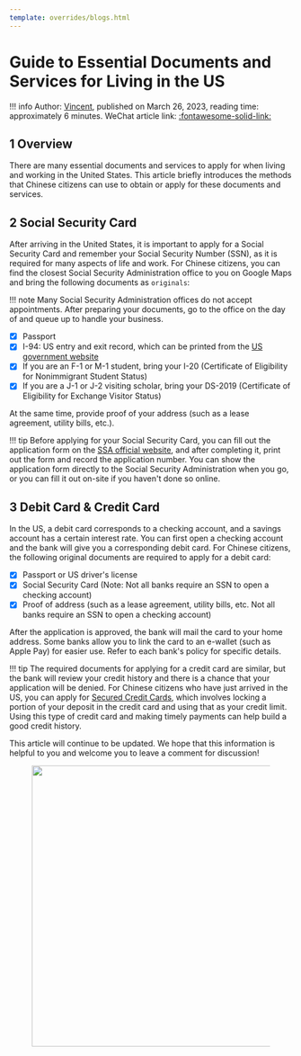 ```yaml
---
template: overrides/blogs.html
---
```


# Guide to Essential Documents and Services for Living in the US

!!! info
    Author: [Vincent](https://github.com/Realvincentyuan), published on March 26, 2023, reading time: approximately 6 minutes. WeChat article link: [:fontawesome-solid-link:]()

## 1 Overview

There are many essential documents and services to apply for when living and working in the United States. This article briefly introduces the methods that Chinese citizens can use to obtain or apply for these documents and services.

## 2 Social Security Card

After arriving in the United States, it is important to apply for a Social Security Card and remember your Social Security Number (SSN), as it is required for many aspects of life and work. For Chinese citizens, you can find the closest Social Security Administration office to you on Google Maps and bring the following documents as `originals`:

!!! note
    Many Social Security Administration offices do not accept appointments. After preparing your documents, go to the office on the day of and queue up to handle your business.

- [x] Passport
- [x] I-94: US entry and exit record, which can be printed from the [US government website](https://i94.cbp.dhs.gov/I94/#/home)
- [x] If you are an F-1 or M-1 student, bring your I-20 (Certificate of Eligibility for Nonimmigrant Student Status)
- [x] If you are a J-1 or J-2 visiting scholar, bring your DS-2019 (Certificate of Eligibility for Exchange Visitor Status)

At the same time, provide proof of your address (such as a lease agreement, utility bills, etc.).

!!! tip
    Before applying for your Social Security Card, you can fill out the application form on the [SSA official website](https://www.ssa.gov/ssnumber/?gclid=Cj0KCQjw2v-gBhC1ARIsAOQdKY2dIduSgpZjZGuh0tu0R06daNR32T8LlAkqynEyMrMhQYzwoc7H5m8aAgnuEALw_wcB), and after completing it, print out the form and record the application number. You can show the application form directly to the Social Security Administration when you go, or you can fill it out on-site if you haven't done so online.

## 3 Debit Card & Credit Card

In the US, a debit card corresponds to a checking account, and a savings account has a certain interest rate. You can first open a checking account and the bank will give you a corresponding debit card. For Chinese citizens, the following original documents are required to apply for a debit card:

- [x] Passport or US driver's license
- [x] Social Security Card (Note: Not all banks require an SSN to open a checking account)
- [x] Proof of address (such as a lease agreement, utility bills, etc. Not all banks require an SSN to open a checking account)

After the application is approved, the bank will mail the card to your home address. Some banks allow you to link the card to an e-wallet (such as Apple Pay) for easier use. Refer to each bank's policy for specific details.

!!! tip
    The required documents for applying for a credit card are similar, but the bank will review your credit history and there is a chance that your application will be denied. For Chinese citizens who have just arrived in the US, you can apply for [Secured Credit Cards](https://www.investopedia.com/terms/s/securedcard.asp), which involves locking a portion of your deposit in the credit card and using that as your credit limit. Using this type of credit card and making timely payments can help build a good credit history.

This article will continue to be updated. We hope that this information is helpful to you and welcome you to leave a comment for discussion!

<figure>
  <img src="https://cdn.jsdelivr.net/gh/BulletTech2021/Pics/2021-6-14/1623639526512-1080P%20(Full%20HD)%20-%20Tail%20Pic.png" width="500" />
</figure>